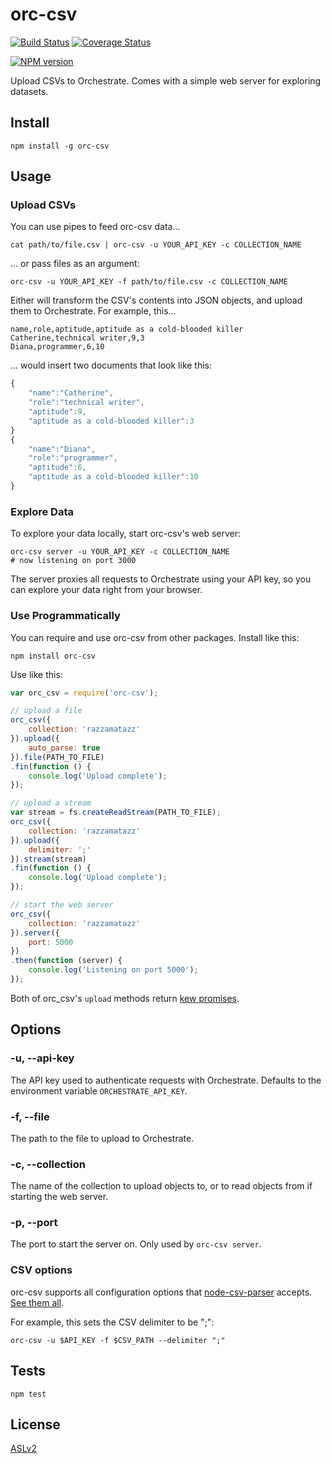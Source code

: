 # orc-csv

[![Build Status](https://travis-ci.org/orchestrate-io/orc-csv.svg)](https://travis-ci.org/orchestrate-io/orc-csv)
[![Coverage Status](https://coveralls.io/repos/orchestrate-io/orc-csv/badge.png?branch=master)](https://coveralls.io/r/orchestrate-io/orc-csv?branch=master)

[![NPM version](https://nodei.co/npm/orc-csv.png?downloads=true)](https://nodei.co/npm/orc-csv/)

Upload CSVs to Orchestrate. Comes with a simple web server for exploring datasets.

## Install

    npm install -g orc-csv

## Usage

### Upload CSVs

You can use pipes to feed orc-csv data...

    cat path/to/file.csv | orc-csv -u YOUR_API_KEY -c COLLECTION_NAME

... or pass files as an argument:

    orc-csv -u YOUR_API_KEY -f path/to/file.csv -c COLLECTION_NAME

Either will transform the CSV's contents into JSON objects, and upload them to Orchestrate. For example, this...

    name,role,aptitude,aptitude as a cold-blooded killer
    Catherine,technical writer,9,3
    Diana,programmer,6,10

... would insert two documents that look like this:

``` javascript
{
    "name":"Catherine",
    "role":"technical writer",
    "aptitude":9,
    "aptitude as a cold-blooded killer":3
}
{
    "name":"Diana",
    "role":"programmer",
    "aptitude":6,
    "aptitude as a cold-blooded killer":10
}
```

### Explore Data

To explore your data locally, start orc-csv's web server:

    orc-csv server -u YOUR_API_KEY -c COLLECTION_NAME
    # now listening on port 3000

The server proxies all requests to Orchestrate using your API key, so you can explore your data right from your browser.

### Use Programmatically

You can require and use orc-csv from other packages. Install like this:

    npm install orc-csv

Use like this:

``` javascript
var orc_csv = require('orc-csv');

// upload a file
orc_csv({
    collection: 'razzamatazz'
}).upload({
    auto_parse: true
}).file(PATH_TO_FILE)
.fin(function () {
    console.log('Upload complete');
});

// upload a stream
var stream = fs.createReadStream(PATH_TO_FILE);
orc_csv({
    collection: 'razzamatazz'
}).upload({
    delimiter: ';'
}).stream(stream)
.fin(function () {
    console.log('Upload complete');
});

// start the web server
orc_csv({
    collection: 'razzamatazz'
}).server({
    port: 5000
})
.then(function (server) {
    console.log('Listening on port 5000');
});
```

Both of orc_csv's `upload` methods return [kew promises](https://github.com/Medium/kew).

## Options

### -u, --api-key <api-key>

The API key used to authenticate requests with Orchestrate. Defaults to the environment variable `ORCHESTRATE_API_KEY`.

### -f, --file <path>

The path to the file to upload to Orchestrate.

### -c, --collection <name>

The name of the collection to upload objects to, or to read objects from if starting the web server.

### -p, --port <number>

The port to start the server on. Only used by `orc-csv server`.

### CSV options

orc-csv supports all configuration options that [node-csv-parser](https://github.com/wdavidw/node-csv-parse) accepts. 
[See them all](https://github.com/wdavidw/node-csv-parse#parser-options). 

For example, this sets the CSV delimiter to be ";":

    orc-csv -u $API_KEY -f $CSV_PATH --delimiter ";"

## Tests

    npm test

## License

[ASLv2](http://www.apache.org/licenses/LICENSE-2.0)

